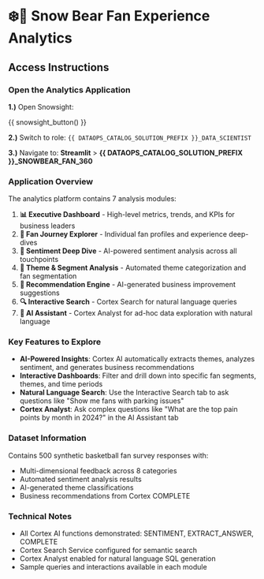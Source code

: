 # ❄️🏀 Snow Bear Fan Experience Analytics

## Access Instructions

### Open the Analytics Application

**1.)** Open Snowsight:

{{ snowsight_button() }}

**2.)** Switch to role: `{{ DATAOPS_CATALOG_SOLUTION_PREFIX }}_DATA_SCIENTIST`
   
**3.)** Navigate to: **Streamlit** > **{{ DATAOPS_CATALOG_SOLUTION_PREFIX }}_SNOWBEAR_FAN_360**


### Application Overview

The analytics platform contains 7 analysis modules:

1. **📊 Executive Dashboard** - High-level metrics, trends, and KPIs for business leaders
2. **👥 Fan Journey Explorer** - Individual fan profiles and experience deep-dives  
3. **💭 Sentiment Deep Dive** - AI-powered sentiment analysis across all touchpoints
4. **🎯 Theme & Segment Analysis** - Automated theme categorization and fan segmentation
5. **🚀 Recommendation Engine** - AI-generated business improvement suggestions
6. **🔍 Interactive Search** - Cortex Search for natural language queries
7. **🧠 AI Assistant** - Cortex Analyst for ad-hoc data exploration with natural language

### Key Features to Explore

- **AI-Powered Insights**: Cortex AI automatically extracts themes, analyzes sentiment, and generates business recommendations
- **Interactive Dashboards**: Filter and drill down into specific fan segments, themes, and time periods
- **Natural Language Search**: Use the Interactive Search tab to ask questions like "Show me fans with parking issues"
- **Cortex Analyst**: Ask complex questions like "What are the top pain points by month in 2024?" in the AI Assistant tab

### Dataset Information

Contains 500 synthetic basketball fan survey responses with:
- Multi-dimensional feedback across 8 categories
- Automated sentiment analysis results
- AI-generated theme classifications  
- Business recommendations from Cortex COMPLETE

### Technical Notes

- All Cortex AI functions demonstrated: SENTIMENT, EXTRACT_ANSWER, COMPLETE
- Cortex Search Service configured for semantic search
- Cortex Analyst enabled for natural language SQL generation
- Sample queries and interactions available in each module

